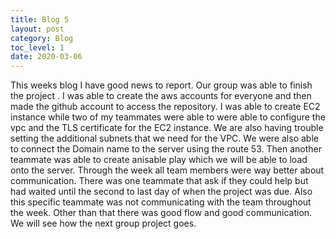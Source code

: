 ```yaml
---
title: Blog 5
layout: post
category: Blog
toc_level: 1
date: 2020-03-06
---
```


This weeks blog I have good news to report. Our group was able to finish the project . I was able to create the aws accounts for everyone  and then made the github account to access the repository. I was able to create EC2 instance while two of my teammates were able to were able to configure the vpc and the TLS certificate for the EC2 instance. We are also having trouble setting the additional subnets that we need for the VPC. We were also able to connect the Domain name to the server using the route 53. Then another teammate was able to create  anisable play which  we will be able to load onto the server. Through the week all  team members were way better about communication. There was one teammate that ask if they could help but had waited until  the second to last day of when the project was due. Also this specific teammate was not communicating with the team throughout the week. Other than that there was good flow and good communication.  We will see how the next group project goes.

